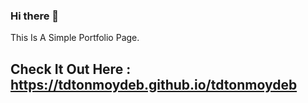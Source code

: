### Hi there 👋

This Is A Simple Portfolio Page.

## Check It Out Here : https://tdtonmoydeb.github.io/tdtonmoydeb 
